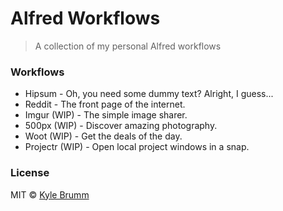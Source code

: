 # Alfred Workflows

> A collection of my personal Alfred workflows


### Workflows

- Hipsum - Oh, you need some dummy text? Alright, I guess...
- Reddit - The front page of the internet.
- Imgur (WIP) - The simple image sharer.
- 500px (WIP) - Discover amazing photography.
- Woot (WIP) - Get the deals of the day.
- Projectr (WIP) - Open local project windows in a snap.


### License
MIT © [Kyle Brumm](http://kylebrumm.com)